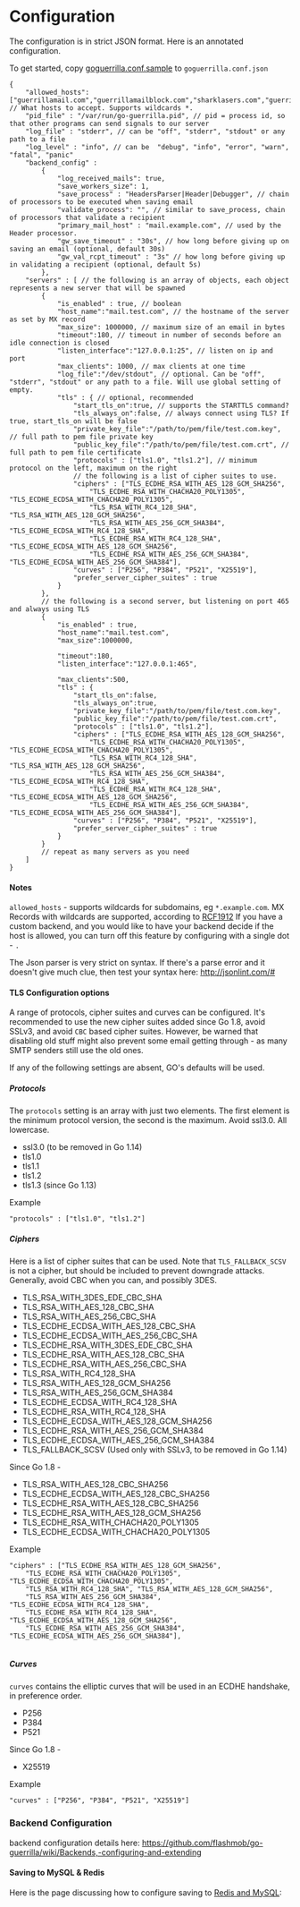 

Configuration
============================================

The configuration is in strict JSON format. Here is an annotated configuration.

To get started, copy [goguerrilla.conf.sample](https://github.com/flashmob/go-guerrilla/blob/master/goguerrilla.conf.sample) to `goguerrilla.conf.json`

    {
        "allowed_hosts": ["guerrillamail.com","guerrillamailblock.com","sharklasers.com","guerrillamail.net","guerrillamail.org"], // What hosts to accept. Supports wildcards *.
        "pid_file" : "/var/run/go-guerrilla.pid", // pid = process id, so that other programs can send signals to our server
        "log_file" : "stderr", // can be "off", "stderr", "stdout" or any path to a file
        "log_level" : "info", // can be  "debug", "info", "error", "warn", "fatal", "panic"
        "backend_config" :
            {
                "log_received_mails": true,
                "save_workers_size": 1,
                "save_process" : "HeadersParser|Header|Debugger", // chain of processors to be executed when saving email
                "validate_process": "", // similar to save_process, chain of processors that validate a recipient
                "primary_mail_host" : "mail.example.com", // used by the Header processor. 
                "gw_save_timeout" : "30s", // how long before giving up on saving an email (optional, default 30s)
                "gw_val_rcpt_timeout" : "3s" // how long before giving up in validating a recipient (optional, default 5s)
            },
        "servers" : [ // the following is an array of objects, each object represents a new server that will be spawned
            {
                "is_enabled" : true, // boolean
                "host_name":"mail.test.com", // the hostname of the server as set by MX record
                "max_size": 1000000, // maximum size of an email in bytes
                "timeout":180, // timeout in number of seconds before an idle connection is closed
                "listen_interface":"127.0.0.1:25", // listen on ip and port
                "max_clients": 1000, // max clients at one time
                "log_file":"/dev/stdout", // optional. Can be "off", "stderr", "stdout" or any path to a file. Will use global setting of empty.
                "tls" : { // optional, recommended
                    "start_tls_on":true, // supports the STARTTLS command?
                    "tls_always_on":false, // always connect using TLS? If true, start_tls_on will be false
                    "private_key_file":"/path/to/pem/file/test.com.key",  // full path to pem file private key
                    "public_key_file":"/path/to/pem/file/test.com.crt", // full path to pem file certificate
                    "protocols" : ["tls1.0", "tls1.2"], // minimum protocol on the left, maximum on the right
                    // the following is a list of cipher suites to use.
                    "ciphers" : ["TLS_ECDHE_RSA_WITH_AES_128_GCM_SHA256", 
                        "TLS_ECDHE_RSA_WITH_CHACHA20_POLY1305", "TLS_ECDHE_ECDSA_WITH_CHACHA20_POLY1305", 
                        "TLS_RSA_WITH_RC4_128_SHA", "TLS_RSA_WITH_AES_128_GCM_SHA256", 
                        "TLS_RSA_WITH_AES_256_GCM_SHA384", "TLS_ECDHE_ECDSA_WITH_RC4_128_SHA", 
                        "TLS_ECDHE_RSA_WITH_RC4_128_SHA", "TLS_ECDHE_ECDSA_WITH_AES_128_GCM_SHA256", 
                        "TLS_ECDHE_RSA_WITH_AES_256_GCM_SHA384", "TLS_ECDHE_ECDSA_WITH_AES_256_GCM_SHA384"],
                    "curves" : ["P256", "P384", "P521", "X25519"],
                    "prefer_server_cipher_suites" : true
                }
            },
            // the following is a second server, but listening on port 465 and always using TLS
            {
                "is_enabled" : true,
                "host_name":"mail.test.com",
                "max_size":1000000,
                
                "timeout":180,
                "listen_interface":"127.0.0.1:465",
                
                "max_clients":500,
                "tls" : {
                    "start_tls_on":false,
                    "tls_always_on":true,
                    "private_key_file":"/path/to/pem/file/test.com.key",
                    "public_key_file":"/path/to/pem/file/test.com.crt",
                    "protocols" : ["tls1.0", "tls1.2"],
                    "ciphers" : ["TLS_ECDHE_RSA_WITH_AES_128_GCM_SHA256", 
                        "TLS_ECDHE_RSA_WITH_CHACHA20_POLY1305", "TLS_ECDHE_ECDSA_WITH_CHACHA20_POLY1305", 
                        "TLS_RSA_WITH_RC4_128_SHA", "TLS_RSA_WITH_AES_128_GCM_SHA256", 
                        "TLS_RSA_WITH_AES_256_GCM_SHA384", "TLS_ECDHE_ECDSA_WITH_RC4_128_SHA", 
                        "TLS_ECDHE_RSA_WITH_RC4_128_SHA", "TLS_ECDHE_ECDSA_WITH_AES_128_GCM_SHA256", 
                        "TLS_ECDHE_RSA_WITH_AES_256_GCM_SHA384", "TLS_ECDHE_ECDSA_WITH_AES_256_GCM_SHA384"],
                    "curves" : ["P256", "P384", "P521", "X25519"],
                    "prefer_server_cipher_suites" : true
                }
            }
            // repeat as many servers as you need
        ]
    }
    

#### Notes


`allowed_hosts` - supports wildcards for subdomains, eg `*.example.com`. MX Records
with wildcards are supported, according to [RCF1912](https://tools.ietf.org/html/rfc1912#section-2.7)
If you have a custom backend, and you would like to have your backend decide if the host is allowed, you
can turn off this feature by configuring with a single dot - `.`

The Json parser is very strict on syntax. If there's a parse error and it
doesn't give much clue, then test your syntax here:
http://jsonlint.com/#

#### TLS Configuration options

A range of protocols, cipher suites and curves can be configured. 
It's recommended to use the new cipher suites added since Go 1.8, 
avoid SSLv3, and avoid `CBC` based cipher suites. However, be warned
that disabling old stuff might also prevent some email getting through -
as many SMTP senders still use the old ones.

If any of the following settings are absent, GO's defaults will be used.

##### Protocols

The `protocols` setting is an array with just two elements.
The first element is the minimum protocol version, the second is the maximum. 
Avoid ssl3.0. All lowercase.

* ssl3.0 (to be removed in Go 1.14)
* tls1.0
* tls1.1
* tls1.2
* tls1.3 (since Go 1.13)

Example

`"protocols" : ["tls1.0", "tls1.2"]`

##### Ciphers

Here is a list of cipher suites that can be used. Note that `TLS_FALLBACK_SCSV`
is not a cipher, but should be included to prevent downgrade attacks.
Generally, avoid CBC when you can, and possibly 3DES.

* TLS_RSA_WITH_3DES_EDE_CBC_SHA
* TLS_RSA_WITH_AES_128_CBC_SHA
* TLS_RSA_WITH_AES_256_CBC_SHA
* TLS_ECDHE_ECDSA_WITH_AES_128_CBC_SHA
* TLS_ECDHE_ECDSA_WITH_AES_256_CBC_SHA
* TLS_ECDHE_RSA_WITH_3DES_EDE_CBC_SHA
* TLS_ECDHE_RSA_WITH_AES_128_CBC_SHA
* TLS_ECDHE_RSA_WITH_AES_256_CBC_SHA
* TLS_RSA_WITH_RC4_128_SHA
* TLS_RSA_WITH_AES_128_GCM_SHA256
* TLS_RSA_WITH_AES_256_GCM_SHA384
* TLS_ECDHE_ECDSA_WITH_RC4_128_SHA
* TLS_ECDHE_RSA_WITH_RC4_128_SHA
* TLS_ECDHE_ECDSA_WITH_AES_128_GCM_SHA256
* TLS_ECDHE_RSA_WITH_AES_256_GCM_SHA384
* TLS_ECDHE_ECDSA_WITH_AES_256_GCM_SHA384
* TLS_FALLBACK_SCSV (Used only with SSLv3, to be removed in Go 1.14)

Since Go 1.8 -

* TLS_RSA_WITH_AES_128_CBC_SHA256
* TLS_ECDHE_ECDSA_WITH_AES_128_CBC_SHA256
* TLS_ECDHE_RSA_WITH_AES_128_CBC_SHA256
* TLS_ECDHE_RSA_WITH_AES_128_GCM_SHA256
* TLS_ECDHE_RSA_WITH_CHACHA20_POLY1305
* TLS_ECDHE_ECDSA_WITH_CHACHA20_POLY1305

Example

```
"ciphers" : ["TLS_ECDHE_RSA_WITH_AES_128_GCM_SHA256", 
    "TLS_ECDHE_RSA_WITH_CHACHA20_POLY1305", "TLS_ECDHE_ECDSA_WITH_CHACHA20_POLY1305", 
    "TLS_RSA_WITH_RC4_128_SHA", "TLS_RSA_WITH_AES_128_GCM_SHA256", 
    "TLS_RSA_WITH_AES_256_GCM_SHA384", "TLS_ECDHE_ECDSA_WITH_RC4_128_SHA", 
    "TLS_ECDHE_RSA_WITH_RC4_128_SHA", "TLS_ECDHE_ECDSA_WITH_AES_128_GCM_SHA256", 
    "TLS_ECDHE_RSA_WITH_AES_256_GCM_SHA384", "TLS_ECDHE_ECDSA_WITH_AES_256_GCM_SHA384"],
                    
```

##### Curves

`curves` contains the elliptic curves that will be used in an ECDHE handshake, 
in preference order.

* P256
* P384
* P521

Since Go 1.8 -

* X25519

Example

`"curves" : ["P256", "P384", "P521", "X25519"]`

### Backend Configuration

backend configuration details here:
https://github.com/flashmob/go-guerrilla/wiki/Backends,-configuring-and-extending

#### Saving to MySQL & Redis
Here is the page discussing how to configure saving to [Redis and MySQL](https://github.com/flashmob/go-guerrilla/wiki/Configuration-example:-save-to-Redis-&-MySQL): 

